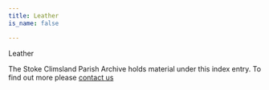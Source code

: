 ```yaml
---
title: Leather
is_name: false

---
```


Leather


The Stoke Climsland Parish Archive holds material under this index entry. To find out more please [contact us](/contact/)
